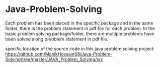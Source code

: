 # Java-Problem-Solving
Each problem has been placed in the specific package and in the same folder, there is the problem statement in pdf file for each problem. In the basic problem solving package/folder, there are multiple problems have been solved along preoblem statement in pdf file. 

specific location of the source code in this java problem solving project: https://github.com/ManikHossain08/Java-Problem-Solving/tree/master/JAVA_Problem_Solving/src
